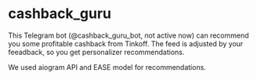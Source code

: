 # cashback_guru

This Telegram bot (@cashback_guru_bot, not active now) can recommend you some profitable cashback from Tinkoff. The feed is adjusted by your feeadback, so you get personalizer recommendations.

We used aiogram API and EASE model for recommendations.
